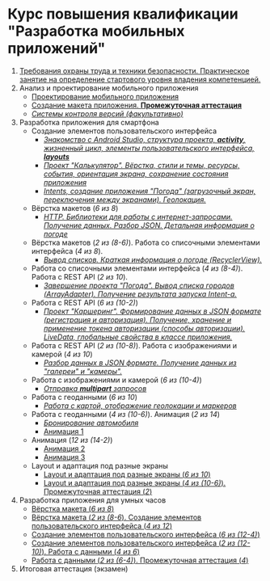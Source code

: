 # Курс повышения квалификации "Разработка мобильных приложений"

<!-- 144 -->

1. [Требования охраны труда и техники безопасности. Практическое занятие на определение стартового уровня владения компетенцией.](articles/module1-2.md) <!-- 6 -->
1. Анализ и проектирование мобильного приложения <!-- 6+12 = 18 -->
    * [Проектирование мобильного приложения](articles/module3_1.md)
    * [Создание макета приложения. **Промежуточная аттестация**](articles/module3_2.md)
    * [*Системы контроля версий (факультативно)*](https://github.com/kolei/OAP/blob/master/articles/skv.md)
1. Разработка приложения для смартфона
    * Создание элементов пользовательского интерфейса <!-- 18+18=36 -->
        * [*Знакомство с Android Studio, структура проекта, **activity**, жизненный цикл, элементы пользовательского интерфейса, **layouts***](articles/module4_1.md)
        * [*Проект "Калькулятор". Вёрстка, стили и темы, ресурсы, события, ориентация экрана, сохранение состояния приложения*](articles/module4_2.md)
        * [*Intents, создание приложения "Погода" (загрузочный экран, переключения между экранами). Геолокация.*](articles/module4_3.md)
    * Вёрстка макетов (*6 из 8*) <!-- 6+36=42 -->
        * [*HTTP. Библиотеки для работы с интернет-запросами. Получение данных. Разбор JSON. Детальная информация о погоде*](articles/module4_4.md)
    * Вёрстка макетов (*2 из (8-6)*). Работа со списочными элементами интерфейса (*4 из 8*). <!-- 6+42=48 -->
        * [*Вывод списков. Краткая информация о погоде (RecyclerView).*](articles/module4_5.md)
    * Работа со списочными элементами интерфейса (*4 из (8-4)*). Работа с REST API (*2 из 10*). <!-- 6+48=54 -->
        * [*Завершение проекта "Погода". Вывод списка городов (ArrayAdapter). Получение результата запуска Intent-a.*](articles/module4_6.md)
    * Работа с REST API (*6 из (10-2)*) <!-- 6+54=60 -->
        * [*Проект "Каршеринг". Формирование данных в JSON формате (регистрация и авторизация). Получение, хранение и применение токена авторизации (способы авторизации). LiveData, глобальные свойства в классе приложения.*](articles/module4_7_1.md)
    * Работа с REST API (*2 из (10-8)*). Работа с изображениями и камерой (*4 из 10*) <!-- 6+60=66 -->
        * [*Разбор данных в JSON формате. Получение данных из "галереи" и "камеры".*](articles/module4_7_2.md)
    * Работа с изображениями и камерой (*6 из (10-4)*) <!-- 6+66=72 -->
        * [*Отправка **multipart** запросов*](articles/module4_7_3.md)
    * Работа с геоданными (*6 из 10*) <!-- 6+72=78 -->
        * [*Работа с картой, отображение геолокации и маркеров*](articles/module4_7_4.md)
    * Работа с геоданными (*4 из (10-6)*). Анимация (*2 из 14*) <!-- 6+78=84 -->
        * [*Бронирование автомобиля*](articles/module4_7.md)
        * [Анимация 1](articles/module4_12.md)
    * Анимация (*12 из (14-2)*) <!-- 12+84=96 -->
        * [Анимация 2](articles/module4_12.md)
        * [Анимация 3](articles/module4_12.md)
    * Layout и адаптация под разные экраны <!-- 12+96=108 -->
        * [Layout и адаптация под разные экраны (*6 из 10*)](articles/module4_13.md)
        * [Layout и адаптация под разные экраны (*4 из (10-6)*). Промежуточная аттестация (*2*)](articles/module4_13.md)
1. Разработка приложения для умных часов <!-- 30+108=138 -->
    * [Вёрстка макета (*6 из 8*)](articles/module5_1.md)
    * [Вёрстка макета (*2 из (8-6*). Создание элементов пользовательского интерфейса (*4 из 12*)](articles/module5_1.md)
    * [Создание элементов пользовательского интерфейса (*6 из (12-4)*)](articles/module5_1.md)
    * [Создание элементов пользовательского интерфейса (*2 из (12-10)*). Работа с данными (*4 из 6*)](articles/module5_1.md)
    * [Работа с данными (*2 из (6-4)*). Промежуточная аттестация (*4*)](articles/module5_1.md)
1. Итоговая аттестация (экзамен) <!-- 6+138=144 -->

<!-- 
Тема 4.8 Layout и адаптация под разные экраны
4
Практическое занятие
6
Промежуточная аттестация
2

-->
